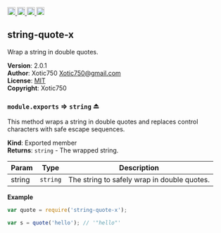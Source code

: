 <a href="https://travis-ci.org/Xotic750/string-quote-x"
   title="Travis status">
<img
   src="https://travis-ci.org/Xotic750/string-quote-x.svg?branch=master"
   alt="Travis status" height="18"/>
</a>
<a href="https://david-dm.org/Xotic750/string-quote-x"
   title="Dependency status">
<img src="https://david-dm.org/Xotic750/string-quote-x.svg"
   alt="Dependency status" height="18"/>
</a>
<a href="https://david-dm.org/Xotic750/string-quote-x#info=devDependencies"
   title="devDependency status">
<img src="https://david-dm.org/Xotic750/string-quote-x/dev-status.svg"
   alt="devDependency status" height="18"/>
</a>
<a href="https://badge.fury.io/js/string-quote-x" title="npm version">
<img src="https://badge.fury.io/js/string-quote-x.svg"
   alt="npm version" height="18"/>
</a>
<a name="module_string-quote-x"></a>

## string-quote-x
Wrap a string in double quotes.

**Version**: 2.0.1  
**Author**: Xotic750 <Xotic750@gmail.com>  
**License**: [MIT](&lt;https://opensource.org/licenses/MIT&gt;)  
**Copyright**: Xotic750  
<a name="exp_module_string-quote-x--module.exports"></a>

### `module.exports` ⇒ <code>string</code> ⏏
This method wraps a string in double quotes and replaces control characters
with safe escape sequences.

**Kind**: Exported member  
**Returns**: <code>string</code> - The wrapped string.  

| Param | Type | Description |
| --- | --- | --- |
| string | <code>string</code> | The string to safely wrap in double quotes. |

**Example**  
```js
var quote = require('string-quote-x');

var s = quote('hello'); // '"hello"'
```
